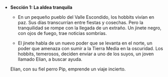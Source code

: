 - **Sección 1: La aldea tranquila**
    - En un pequeño pueblo del Valle Escondido, los hobbits vivían en paz. Sus días transcurrían entre fiestas y cosechas. Pero la tranquilidad se rompe con la llegada de un extraño. Un jinete negro, con ojos de fuego, trae noticias sombrías.
    
    - El jinete habla de un nuevo poder que se levanta en el norte, un poder que amenaza con sumir a la Tierra Media en la oscuridad. Los hobbits, temerosos, deciden enviar a uno de los suyos, un joven llamado Elian, a buscar ayuda.
    
    Elian, con su fiel perro Pip, emprende un viaje incierto.